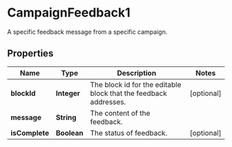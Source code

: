 

# CampaignFeedback1

A specific feedback message from a specific campaign.

## Properties

| Name | Type | Description | Notes |
|------------ | ------------- | ------------- | -------------|
|**blockId** | **Integer** | The block id for the editable block that the feedback addresses. |  [optional] |
|**message** | **String** | The content of the feedback. |  |
|**isComplete** | **Boolean** | The status of feedback. |  [optional] |



